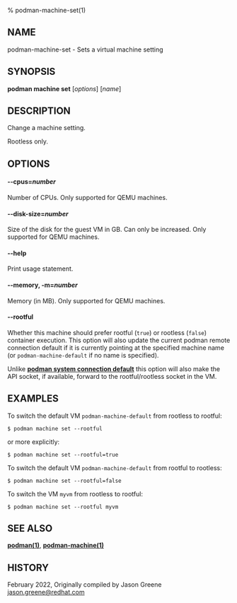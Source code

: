 % podman-machine-set(1)

## NAME
podman\-machine\-set - Sets a virtual machine setting

## SYNOPSIS
**podman machine set** [*options*] [*name*]

## DESCRIPTION

Change a machine setting.

Rootless only.

## OPTIONS

#### **--cpus**=*number*

Number of CPUs.
Only supported for QEMU machines.

#### **--disk-size**=*number*

Size of the disk for the guest VM in GB.
Can only be increased. Only supported for QEMU machines.

#### **--help**

Print usage statement.

#### **--memory**, **-m**=*number*

Memory (in MB).
Only supported for QEMU machines.

#### **--rootful**

Whether this machine should prefer rootful (`true`) or rootless (`false`)
container execution. This option will also update the current podman
remote connection default if it is currently pointing at the specified
machine name (or `podman-machine-default` if no name is specified).

Unlike [**podman system connection default**](podman-system-connection-default.1.md)
this option will also make the API socket, if available, forward to the rootful/rootless
socket in the VM.

## EXAMPLES

To switch the default VM `podman-machine-default` from rootless to rootful:

```
$ podman machine set --rootful
```

or more explicitly:

```
$ podman machine set --rootful=true
```

To switch the default VM `podman-machine-default` from rootful to rootless:
```
$ podman machine set --rootful=false
```

To switch the VM `myvm` from rootless to rootful:
```
$ podman machine set --rootful myvm
```

## SEE ALSO
**[podman(1)](podman.1.md)**, **[podman-machine(1)](podman-machine.1.md)**

## HISTORY
February 2022, Originally compiled by Jason Greene <jason.greene@redhat.com>
